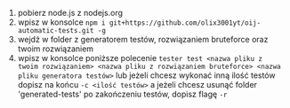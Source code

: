 1. pobierz node.js z nodejs.org
2. wpisz w konsolce `npm i git+https://github.com/olix3001yt/oij-automatic-tests.git -g`
3. wejdź w folder z generatorem testów, rozwiązaniem bruteforce oraz twoim rozwiązaniem
4. wpisz w konsolce poniższe polecenie
`tester test <nazwa pliku z twoim rozwiązaniem> <nazwa pliku z rozwiązaniem bruteforce> <nazwa pliku generatora testów>`
lub jeżeli chcesz wykonać inną ilość testów dopisz na końcu `-c <ilość testów>`
a jeżeli chcesz usunąć folder 'generated-tests' po zakończeniu testów, dopisz flagę `-r`